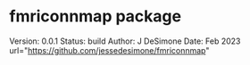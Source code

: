 
fmriconnmap package
==========
Version: 0.0.1
Status: build
Author: J DeSimone
Date: Feb 2023
url="https://github.com/jessedesimone/fmriconnmap"
